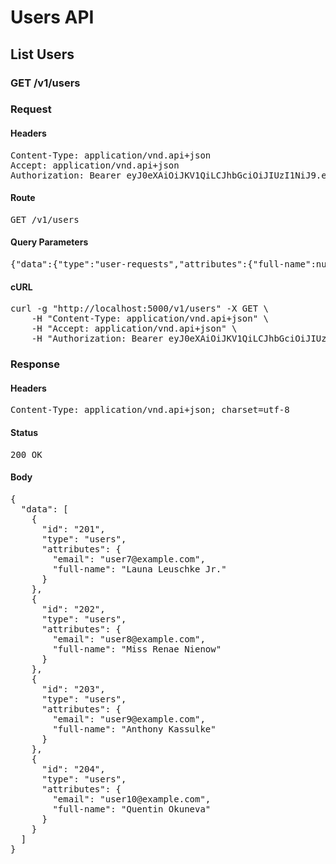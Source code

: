 # Users API

## List Users

### GET /v1/users
### Request

#### Headers

<pre>Content-Type: application/vnd.api+json
Accept: application/vnd.api+json
Authorization: Bearer eyJ0eXAiOiJKV1QiLCJhbGciOiJIUzI1NiJ9.eyJleHAiOjE1MzY2Njg4MjMsInN1YiI6MjA0fQ.jNbuAOt54xUm0PFUDbASg1F8rdMc9p9qhnTfQDkhHyg</pre>

#### Route

<pre>GET /v1/users</pre>

#### Query Parameters

<pre>{&quot;data&quot;:{&quot;type&quot;:&quot;user-requests&quot;,&quot;attributes&quot;:{&quot;full-name&quot;:null,&quot;email&quot;:null,&quot;password&quot;:null}}}: </pre>

#### cURL

<pre class="request">curl -g &quot;http://localhost:5000/v1/users&quot; -X GET \
	-H &quot;Content-Type: application/vnd.api+json&quot; \
	-H &quot;Accept: application/vnd.api+json&quot; \
	-H &quot;Authorization: Bearer eyJ0eXAiOiJKV1QiLCJhbGciOiJIUzI1NiJ9.eyJleHAiOjE1MzY2Njg4MjMsInN1YiI6MjA0fQ.jNbuAOt54xUm0PFUDbASg1F8rdMc9p9qhnTfQDkhHyg&quot;</pre>

### Response

#### Headers

<pre>Content-Type: application/vnd.api+json; charset=utf-8</pre>

#### Status

<pre>200 OK</pre>

#### Body

<pre>{
  "data": [
    {
      "id": "201",
      "type": "users",
      "attributes": {
        "email": "user7@example.com",
        "full-name": "Launa Leuschke Jr."
      }
    },
    {
      "id": "202",
      "type": "users",
      "attributes": {
        "email": "user8@example.com",
        "full-name": "Miss Renae Nienow"
      }
    },
    {
      "id": "203",
      "type": "users",
      "attributes": {
        "email": "user9@example.com",
        "full-name": "Anthony Kassulke"
      }
    },
    {
      "id": "204",
      "type": "users",
      "attributes": {
        "email": "user10@example.com",
        "full-name": "Quentin Okuneva"
      }
    }
  ]
}</pre>
